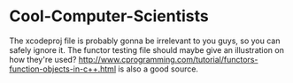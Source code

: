 # Cool-Computer-Scientists

The xcodeproj file is probably gonna be irrelevant to you guys, so you can safely ignore it.
The functor testing file should maybe give an illustration on how they're used?
http://www.cprogramming.com/tutorial/functors-function-objects-in-c++.html is also a good source.
